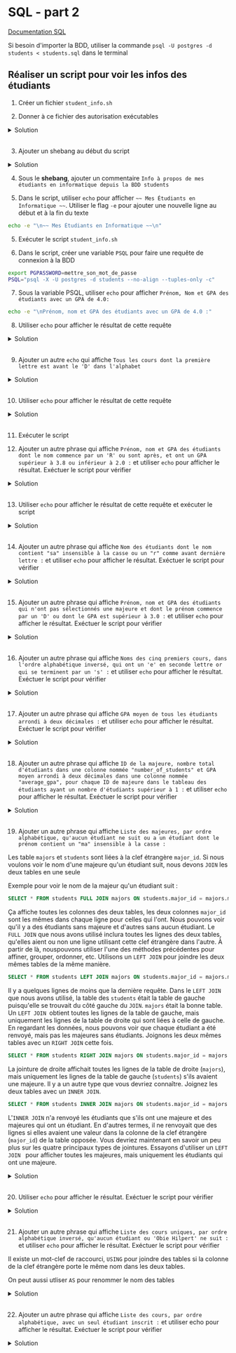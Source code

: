# SQL - part 2

[Documentation SQL](https://sql.sh/)

Si besoin d'importer la BDD, utiliser la commande `psql -U postgres -d students < students.sql` dans le terminal

## Réaliser un script pour voir les infos des étudiants

1. Créer un fichier `student_info.sh`

2. Donner à ce fichier des autorisation exécutables

<details>
  <summary>Solution</summary>

```sh
chmod +x student_info.sh
```

</details>
<br />

3. Ajouter un shebang au début du script

<details>
  <summary>Solution</summary>

```sh
#!/bin/bash
```

</details>

4. Sous le **shebang**, ajouter un commentaire `Info à propos de mes étudiants en informatique depuis la BDD students`

5. Dans le script, utiliser `echo` pour afficher `~~ Mes Étudiants en Informatique ~~`. Utiliser le flag `-e` pour ajouter une nouvelle ligne au début et à la fin du texte

```sh
echo -e "\n~~ Mes Étudiants en Informatique ~~\n"
```

5. Exécuter le script `student_info.sh`

6. Dans le script, créer une variable `PSQL` pour faire une requête de connexion à la BDD

```sh
export PGPASSWORD=mettre_son_mot_de_passe
PSQL="psql -X -U postgres -d students --no-align --tuples-only -c"
```

7. Sous la variable PSQL, utiliser `echo` pour afficher `Prénom, Nom et GPA des étudiants avec un GPA de 4.0:`

```sh
echo -e "\nPrénom, nom et GPA des étudiants avec un GPA de 4.0 :"
```

8. Utiliser `echo` pour afficher le résultat de cette requête

<details>
    <summary>Solution</summary>

```sh
echo "$($PSQL "SELECT first_name, last_name, gpa FROM students WHERE gpa = 4.0")"
```

</details>
<br />

9. Ajouter un autre `echo` qui affiche `Tous les cours dont la première lettre est avant le 'D' dans l'alphabet`

<details>
  <summary>Solution</summary>

```sh
echo -e "\nTous les cours dont la première lettre est avant le 'D' dans l'alphabet :"
```

</details>
<br />

10. Utiliser `echo` pour afficher le résultat de cette requête

<details>
  <summary>Solution</summary>

```sh
echo "$($PSQL "SELECT course from courses WHERE course < 'D'")"
```

</details>
<br />

11. Exécuter le script

12. Ajouter un autre phrase qui affiche `Prénom, nom et GPA des étudiants dont le nom commence par un 'R' ou sont après, et ont un GPA supérieur à 3.8 ou inférieur à 2.0 :` et utiliser `echo` pour afficher le résultat. Exéctuer le script pour vérifier

<details>
  <summary>Solution</summary>

```sh
echo -e "\nPrénom, nom et GPA des étudiants dont le nom commence par un 'R' ou après et ont un GPA supérieur à 3.8 ou inférieur à 2.0"
```

</details>
<br />

13. Utiliser `echo` pour afficher le résultat de cette requête et exécuter le script

<details>
  <summary>Solution</summary>

```sh
echo "$($PSQL "SELECT first_name, last_name, gpa FROM students WHERE last_name >= 'R' AND (gpa > 3.8 OR gpa < 2.0)")"
```

</details>
<br />

14. Ajouter un autre phrase qui affiche `Nom des étudiants dont le nom contient "sa" insensible à la casse ou un "r" comme avant dernière lettre :` et utiliser `echo` pour afficher le résultat. Exéctuer le script pour vérifier

<details>
  <summary>Solution</summary>

```sh
echo "$($PSQL "SELECT last_name FROM students WHERE last_name ILIKE '%sa%' OR last_name LIKE '%r_';")"
```

</details>
<br />

15. Ajouter un autre phrase qui affiche `Prénom, nom et GPA des étudiants qui n'ont pas sélectionnés une majeure et dont le prénom commence par un 'D' ou dont le GPA est supérieur à 3.0 :` et utiliser `echo` pour afficher le résultat. Exéctuer le script pour vérifier

<details>
  <summary>Solution</summary>

```sh
echo "$($PSQL "SELECT first_name, last_name, gpa FROM students WHERE major_id IS NULL AND (first_name LIKE 'D%' OR gpa > 3.0)")"
```

</details>
<br />

16. Ajouter un autre phrase qui affiche `Noms des cinq premiers cours, dans l'ordre alphabétique inversé, qui ont un 'e' en seconde lettre or qui se terminent par un 's' :` et utiliser `echo` pour afficher le résultat. Exéctuer le script pour vérifier

<details>
  <summary>Solution</summary>

```sh
echo "$($PSQL "SELECT course FROM courses WHERE course LIKE '_e%' OR course LIKE '%s' ORDER BY course DESC LIMIT 5")"
```

</details>
<br />

17. Ajouter un autre phrase qui affiche `GPA moyen de tous les étudiants arrondi à deux décimales :` et utiliser `echo` pour afficher le résultat. Exéctuer le script pour vérifier

<details>
  <summary>Solution</summary>

```sh
echo "$($PSQL "SELECT ROUND(AVG(gpa),2) from students")"
```

</details>
<br />

18. Ajouter un autre phrase qui affiche `ID de la majeure, nombre total d'étudiants dans une colonne nommée "number_of_students" et GPA moyen arrondi à deux décimales dans une colonne nommée "average_gpa", pour chaque ID de majeure dans le tableau des étudiants ayant un nombre d'étudiants supérieur à 1 :` et utiliser `echo` pour afficher le résultat. Exéctuer le script pour vérifier

<details>
  <summary>Solution</summary>

```sh
echo "$($PSQL "SELECT major_id, COUNT(student_id) AS number_of_students, ROUND(AVG(gpa), 2) AS average_gpa FROM students GROUP BY(major_id) HAVING COUNT(*) > 1")"
```

</details>
<br />

19. Ajouter un autre phrase qui affiche `Liste des majeures, par ordre alphabétique, qu'aucun étudiant ne suit ou a un étudiant dont le prénom contient un "ma" insensible à la casse :`

Les table `majors` et `students` sont liées à la clef étrangère `major_id`. Si nous voulons voir le nom d'une majeure qu'un étudiant suit, nous devons `JOIN` les deux tables en une seule

Exemple pour voir le nom de la majeur qu'un étudiant suit :

```sql
SELECT * FROM students FULL JOIN majors ON students.major_id = majors.major_id;
```

Ça affiche toutes les colonnes des deux tables, les deux colonnes `major_id` sont les mêmes dans chaque ligne pour celles qui l'ont. Nous pouvons voir qu'il y a des étudiants sans majeure et d'autres sans aucun étudiant. Le `FULL JOIN` que nous avons utilisé inclura toutes les lignes des deux tables, qu'elles aient ou non une ligne utilisant cette clef étrangère dans l'autre. À partir de là, nouspouvons utiliser l'une des méthodes précédentes pour affiner, grouper, ordonner, etc. Utilisons un `LEFT JOIN` pour joindre les deux mêmes tables de la même manière.

```sql
SELECT * FROM students LEFT JOIN majors ON students.major_id = majors.major_id;
```

Il y a quelques lignes de moins que la dernière requête. Dans le `LEFT JOIN` que nous avons utilisé, la table des `students` était la table de gauche puisqu'elle se trouvait du côté gauche du `JOIN`. `majors` était la bonne table. Un `LEFT JOIN `obtient toutes les lignes de la table de gauche, mais uniquement les lignes de la table de droite qui sont liées à celle de gauche. En regardant les données, nous pouvons voir que chaque étudiant a été renvoyé, mais pas les majeures sans étudiants. Joignons les deux mêmes tables avec un `RIGHT JOIN` cette fois.

```sql
SELECT * FROM students RIGHT JOIN majors ON students.major_id = majors.major_id;
```

La jointure de droite affichait toutes les lignes de la table de droite (`majors`), mais uniquement les lignes de la table de gauche (`students`) s'ils avaient une majeure. Il y a un autre type que vous devriez connaître. Joignez les deux tables avec un `INNER JOIN`.

```sql
SELECT * FROM students INNER JOIN majors ON students.major_id = majors.major_id;
```

L'`INNER JOIN` n'a renvoyé les étudiants que s'ils ont une majeure et des majeures qui ont un étudiant. En d'autres termes, il ne renvoyait que des lignes si elles avaient une valeur dans la colonne de la clef étrangère (`major_id`) de la table opposée. Vous devriez maintenant en savoir un peu plus sur les quatre principaux types de jointures. Essayons d'utiliser un `LEFT JOIN ` pour afficher toutes les majeures, mais uniquement les étudiants qui ont une majeure.

<details>
  <summary>Solution</summary>

```sql
SELECT * FROM majors LEFT JOIN students ON majors.major_id = students.major_id;
```

</details>
<br />

20. Utiliser `echo` pour afficher le résultat. Exéctuer le script pour vérifier

<details>
  <summary>Solution</summary>

```sh
echo "$($PSQL "SELECT major FROM majors FULL JOIN students ON majors.major_id=students.major_id WHERE student_id IS NULL OR first_name ILIKE '%ma%' ORDER BY major")";
```

</details>
<br />

21. Ajouter un autre phrase qui affiche `Liste des cours uniques, par ordre alphabétique inversé, qu'aucun étudiant ou 'Obie Hilpert' ne suit :` et utiliser `echo` pour afficher le résultat. Exéctuer le script pour vérifier

Il existe un mot-clef de raccourci, `USING` pour joindre des tables si la colonne de la clef étrangère porte le même nom dans les deux tables.

On peut aussi utliser `AS` pour renommer le nom des tables

<details>
  <summary>Solution</summary>

```sh
echo "$($PSQL "SELECT DISTINCT(c.course) FROM students FULL JOIN majors USING(major_id) FULL JOIN majors_courses USING(major_id) FULL JOIN courses AS c USING(course_id) WHERE student_id IS NULL OR (first_name='Obie' AND last_name='Hilpert') ORDER BY course DESC")"
```

</details>
<br />

22. Ajouter un autre phrase qui affiche `Liste des cours, par ordre alphabétique, avec un seul étudiant inscrit :` et utiliser echo pour afficher le résultat. Exéctuer le script pour vérifier

<details>
  <summary>Solution</summary>

```sh
echo "$($PSQL "SELECT course FROM students INNER JOIN majors USING(major_id) INNER JOIN majors_courses USING(major_id) INNER JOIN courses USING(course_id) GROUP BY course HAVING COUNT(student_id) = 1 ORDER BY course")"
```

</details>
